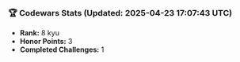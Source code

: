 ### 🏆 Codewars Stats (Updated: 2025-04-23 17:07:43 UTC)

- **Rank:** 8 kyu
- **Honor Points:** 3
- **Completed Challenges:** 1
